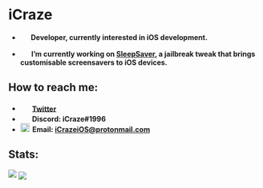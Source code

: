 # iCraze

* <img src="https://github.com/iCrazeiOS/iCrazeiOS/blob/main/tools.png?raw=true" width="15px" style="margin-right:2px;"> **Developer, currently interested in iOS development.**

* <img src="https://github.com/iCrazeiOS/iCrazeiOS/blob/main/sleepsaver.png?raw=true" width="16px" style="margin-right:2px;"> **I’m currently working on [SleepSaver](https://repo.packix.com/package/com.icraze.sleepsaver/), a jailbreak tweak that brings customisable screensavers to iOS devices.**

## How to reach me:
* <img src="https://github.com/iCrazeiOS/iCrazeiOS/blob/main/twitter.png?raw=true" width="17.5px" style="margin-right:2px;"> **[Twitter](https://twitter.com/iCrazeiOS)**
* <img src="https://github.com/iCrazeiOS/iCrazeiOS/blob/main/discord.png?raw=true" width="17.5px" style="margin-right:2px;"> **Discord: iCraze#1996**
* <img src="https://github.com/iCrazeiOS/iCrazeiOS/blob/main/email.png?raw=true" width="18px" style="margin-right:2px;"> **Email: iCrazeiOS@protonmail.com**

## Stats:
<img src="https://github-readme-stats.vercel.app/api/?username=iCrazeiOS&theme=react&show_icons=true&count_private=true"> <img src="https://github-readme-stats.vercel.app/api/top-langs/?username=iCrazeiOS&theme=react" align="center">
